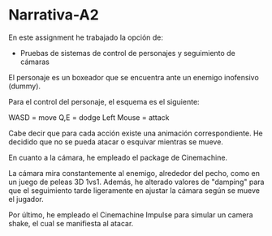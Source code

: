 # Narrativa-A2
En este assignment he trabajado la opción de: 
* Pruebas de sistemas de control de personajes y seguimiento de cámaras 

El personaje es un boxeador que se encuentra ante un enemigo inofensivo (dummy). 

Para el control del personaje, el esquema es el siguiente:

WASD = move
Q,E = dodge
Left Mouse = attack

Cabe decir que para cada acción existe una animación correspondiente. He decidido
que no se pueda atacar o esquivar mientras se mueve.

En cuanto a la cámara, he empleado el package de Cinemachine.

La cámara mira constantemente al enemigo, alrededor del pecho, como en un juego de peleas 3D 1vs1. 
Además, he alterado valores de "damping" para que el seguimiento tarde ligeramente en ajustar la cámara según se mueve el jugador.

Por último, he empleado el Cinemachine Impulse para simular un camera shake, el cual se manifiesta al atacar. 
